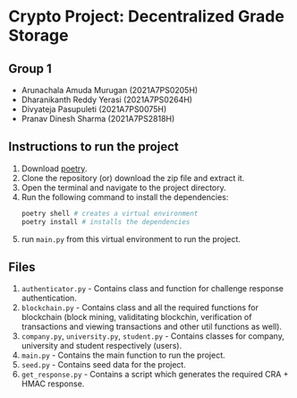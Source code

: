 # Crypto Project: Decentralized Grade Storage

## Group 1

- Arunachala Amuda Murugan (2021A7PS0205H)
- Dharanikanth Reddy Yerasi (2021A7PS0264H)
- Divyateja Pasupuleti (2021A7PS0075H)
- Pranav Dinesh Sharma (2021A7PS2818H)

## Instructions to run the project

1. Download [poetry](https://python-poetry.org/docs/#installation).
2. Clone the repository (or) download the zip file and extract it.
3. Open the terminal and navigate to the project directory.
4. Run the following command to install the dependencies:
    ```bash
    poetry shell # creates a virtual environment
    poetry install # installs the dependencies
    ```
5. run `main.py` from this virtual environment to run the project.

## Files 

1. `authenticator.py` - Contains class and function for challenge response authentication.
2. `blockchain.py` - Contains class and all the required functions for blockchain (block mining, validitating blockchin, verification of transactions and viewing transactions and other util functions as well).
3. `company.py`, `university.py`, `student.py` - Contains classes for company, university and student respectively (users).
4. `main.py` - Contains the main function to run the project.
5. `seed.py` - Contains seed data for the project.
6. `get_response.py` - Contains a script which generates the required CRA + HMAC response.
